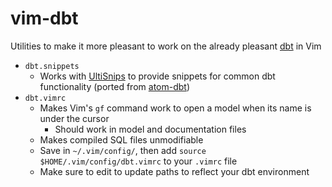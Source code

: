 # vim-dbt
Utilities to make it more pleasant to work on the already pleasant [dbt](https://www.getdbt.com/) in Vim

* `dbt.snippets`
  * Works with [UltiSnips](https://github.com/sirver/UltiSnips) to provide snippets for common dbt functionality (ported from [atom-dbt](https://github.com/fishtown-analytics/atom-dbt))
* `dbt.vimrc`
  * Makes Vim's `gf` command work to open a model when its name is under the cursor
    * Should work in model and documentation files
  * Makes compiled SQL files unmodifiable
  * Save in `~/.vim/config/`, then add `source $HOME/.vim/config/dbt.vimrc` to your `.vimrc` file
  * Make sure to edit to update paths to reflect your dbt environment
